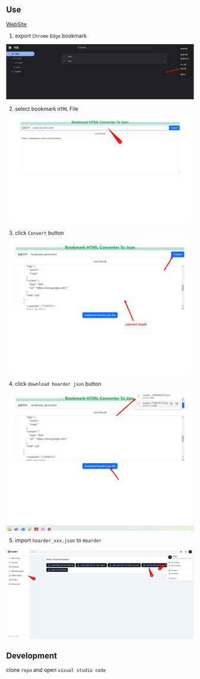 ## Use

[WebSite](https://wumortal.github.io/HoarderHTMLConverterJson/)

1. export `Chrome` `Edge` bookmark

![favorites](./document/bookmark.png)

2. select bookmark `HTML` File

![select](./document/select.png)

3. click `Convert` button

![convert](./document/convert.png)

4. click `download hoarder json` button

![download](./document/download.png)

5. import `hoarder_xxx.json` to `Hoarder`

![import](./document/import.png)

## Development

clone `repo` and open `visual studio code`